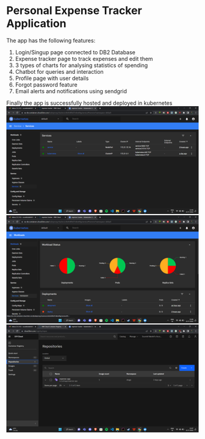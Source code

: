# Personal Expense Tracker Application

The app has the following features:

1. Login/Singup page connected to DB2 Database
2. Expense tracker page to track expenses and edit them
3. 3 types of charts for analysing statistics of spending
4. Chatbot for queries and interaction
5. Profile page with user details
6. Forgot password feature
7. Email alerts and notifications using sendgrid


Finally the app is successfully hosted and deployed in kubernetes
![alt text](./Final-code/img/kuber0.png)
![alt text](./Final-code/img/kuber1.png)
![alt text](./Final-code/img/kuber3.png)


